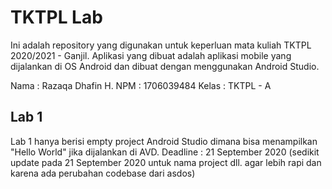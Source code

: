 # TKTPL Lab

Ini adalah repository yang digunakan untuk keperluan mata kuliah TKTPL 2020/2021 - Ganjil. Aplikasi yang dibuat adalah aplikasi mobile yang dijalankan di OS Android dan dibuat dengan menggunakan Android Studio.

Nama 	: Razaqa Dhafin H.
NPM		: 1706039484
Kelas	: TKTPL - A

## Lab 1

Lab 1 hanya berisi empty project Android Studio dimana bisa menampilkan "Hello World" jika dijalankan di AVD.
Deadline	: 21 September 2020 (sedikit update pada 21 September 2020 untuk nama project dll. agar lebih rapi dan karena ada perubahan codebase dari asdos)
